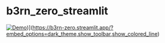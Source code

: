 # b3rn_zero_streamlit

[![Demo]([https://media.licdn.com/dms/image/C4E03AQEngEOkh9jHIQ/profile-displayphoto-shrink_800_800/0/1649355321929?e=1698278400&v=beta&t=GlFq7W6XBrz99NDcA4oQR7B3AA0faRP0TUdDvij2GpM)](https://raw.githubusercontent.com/tabee/b3rn_zero_streamlit/main/demo-app-screenshot.png))](https://b3rn-zero.streamlit.app/?embed_options=dark_theme,show_toolbar,show_colored_line)
